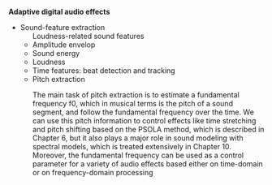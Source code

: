 <strong> Adaptive digital audio effects </strong>
<ul>
<li>Sound-feature extraction
   <ul>Loudness-related sound features
     <li>Amplitude envelop</li>
     <li>Sound energy</li>
     <li>Loudness</li>
      <li>
    Time features: beat detection and tracking
   </li>
      <li>
    Pitch extraction
    <p>The main task of pitch extraction is to estimate a fundamental frequency f0, which in musical terms
is the pitch of a sound segment, and follow the fundamental frequency over the time. We can use
this pitch information to control effects like time stretching and pitch shifting based on the PSOLA
method, which is described in Chapter 6, but it also plays a major role in sound modeling with
spectral models, which is treated extensively in Chapter 10. Moreover, the fundamental frequency
can be used as a control parameter for a variety of audio effects based either on time-domain or
on frequency-domain processing </p>
   </li>
   </ul>
    
</li>

</ul>
